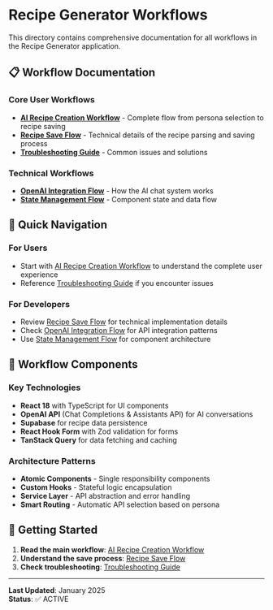 # Recipe Generator Workflows

This directory contains comprehensive documentation for all workflows in the Recipe Generator application.

## 📋 **Workflow Documentation**

### **Core User Workflows**
- **[AI Recipe Creation Workflow](ai-recipe-creation-workflow.md)** - Complete flow from persona selection to recipe saving
- **[Recipe Save Flow](recipe-save-flow.md)** - Technical details of the recipe parsing and saving process
- **[Troubleshooting Guide](troubleshooting.md)** - Common issues and solutions

### **Technical Workflows**
- **[OpenAI Integration Flow](openai-integration-flow.md)** - How the AI chat system works
- **[State Management Flow](state-management-flow.md)** - Component state and data flow

## 🎯 **Quick Navigation**

### **For Users**
- Start with [AI Recipe Creation Workflow](ai-recipe-creation-workflow.md) to understand the complete user experience
- Reference [Troubleshooting Guide](troubleshooting.md) if you encounter issues

### **For Developers**
- Review [Recipe Save Flow](recipe-save-flow.md) for technical implementation details
- Check [OpenAI Integration Flow](openai-integration-flow.md) for API integration patterns
- Use [State Management Flow](state-management-flow.md) for component architecture

## 🔧 **Workflow Components**

### **Key Technologies**
- **React 18** with TypeScript for UI components
- **OpenAI API** (Chat Completions & Assistants API) for AI conversations
- **Supabase** for recipe data persistence
- **React Hook Form** with Zod validation for forms
- **TanStack Query** for data fetching and caching

### **Architecture Patterns**
- **Atomic Components** - Single responsibility components
- **Custom Hooks** - Stateful logic encapsulation
- **Service Layer** - API abstraction and error handling
- **Smart Routing** - Automatic API selection based on persona

## 🚀 **Getting Started**

1. **Read the main workflow**: [AI Recipe Creation Workflow](ai-recipe-creation-workflow.md)
2. **Understand the save process**: [Recipe Save Flow](recipe-save-flow.md)
3. **Check troubleshooting**: [Troubleshooting Guide](troubleshooting.md)

---

**Last Updated**: January 2025  
**Status**: ✅ ACTIVE
